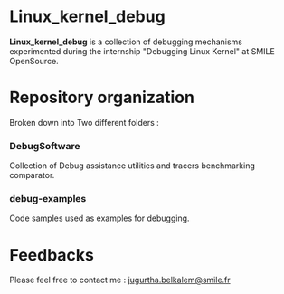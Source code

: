 # Linux_kernel_debug

**Linux_kernel_debug** is a collection of debugging mechanisms experimented during the internship "Debugging Linux Kernel" at SMILE OpenSource.

# Repository organization
Broken down into Two different folders :
### DebugSoftware
Collection of Debug assistance utilities and tracers benchmarking comparator.

### debug-examples
Code samples used as examples for debugging.

# Feedbacks
Please feel free to contact me : <jugurtha.belkalem@smile.fr>
